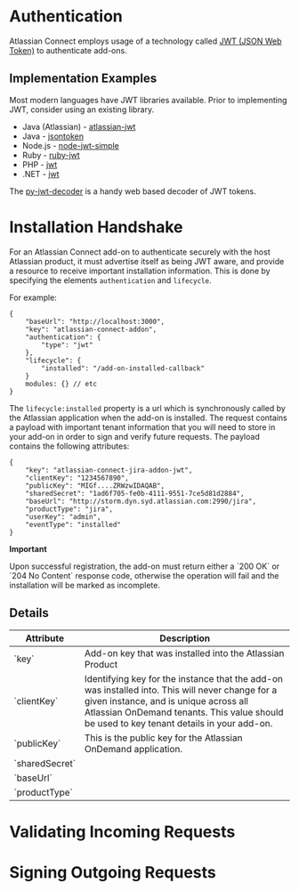 # Authentication

Atlassian Connect employs usage of a technology called [JWT (JSON Web Token)](http://self-issued.info/docs/draft-ietf-oauth-json-web-token.html)
 to authenticate add-ons.

## Implementation Examples

Most modern languages have JWT libraries available. Prior to implementing JWT, consider using an existing library.

* Java (Atlassian) - [atlassian-jwt](https://bitbucket.org/atlassian/atlassian-jwt/)
* Java - [jsontoken](https://code.google.com/p/jsontoken/)
* Node.js - [node-jwt-simple](https://github.com/hokaccha/node-jwt-simple)
* Ruby - [ruby-jwt](https://github.com/progrium/ruby-jwt)
* PHP - [jwt](https://github.com/luciferous/jwt)
* .NET - [jwt](https://github.com/johnsheehan/jwt)

The [py-jwt-decoder](http://py-jwt-decoder.appspot.com/) is a handy web based decoder of JWT tokens.


# Installation Handshake

For an Atlassian Connect add-on to authenticate securely with the host Atlassian product, it must advertise itself as
being JWT aware, and provide a resource to receive important installation information. This is done by specifying the
elements `authentication` and `lifecycle`.

For example:

    {
        "baseUrl": "http://localhost:3000",
        "key": "atlassian-connect-addon",
        "authentication": {
            "type": "jwt"
        },
        "lifecycle": {
            "installed": "/add-on-installed-callback"
        }
        modules: {} // etc
    }


The `lifecycle:installed` property is a url which is synchronously called by the Atlassian application when the add-on
is installed. The request contains a payload with important tenant information that you will need to store in your add-on
in order to sign and verify future requests. The payload contains the following attributes:

    {
        "key": "atlassian-connect-jira-addon-jwt",
        "clientKey": "1234567890",
        "publicKey": "MIGf....ZRWzwIDAQAB",
        "sharedSecret": "1ad6f705-fe0b-4111-9551-7ce5d81d2884",
        "baseUrl": "http://storm.dyn.syd.atlassian.com:2990/jira",
        "productType": "jira",
        "userKey": "admin",
        "eventType": "installed"
    }


<div class="aui-message warning">
    <p class="title">
        <span class="aui-icon icon-warning"></span>
        <strong>Important</strong>
    </p>
    Upon successful registration, the add-on must return either a `200 OK` or `204 No Content` response code, otherwise
    the operation will fail and the installation will be marked as incomplete.
</div>

## Details

<table class='aui'>
    <thead>
        <tr>
            <th>Attribute</th>
            <th>Description</th>
        </tr>
    </thead>
    <tr>
        <td>`key`</td>
        <td>Add-on key that was installed into the Atlassian Product</td>
    </tr>
    <tr>
        <td>`clientKey`</td>
        <td>Identifying key for the instance that the add-on was installed into. This will never change for a given
        instance, and is unique across all Atlassian OnDemand tenants. This value should be used to key tenant details
        in your add-on.</td>
    </tr>
    <tr>
        <td>`publicKey`</td>
        <td>This is the public key for the Atlassian OnDemand application.</td>
    </tr>
    <tr>
        <td>`sharedSecret`</td>
        <td></td>
    </tr>
    <tr>
        <td>`baseUrl`</td>
        <td></td>
    </tr>
    <tr>
        <td>`productType`</td>
        <td></td>
    </tr>
</table>


# Validating Incoming Requests

# Signing Outgoing Requests
